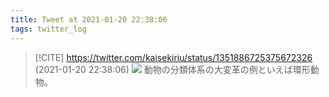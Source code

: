 ```yaml
---
title: Tweet at 2021-01-20 22:38:06
tags: twitter_log
---
```


> [!CITE] https://twitter.com/kaisekiriu/status/1351886725375672326 (2021-01-20 22:38:06)
> ![](https://twitter.com/kaisekiriu/status/1351886725375672326)
> 動物の分類体系の大変革の例といえば環形動物。
